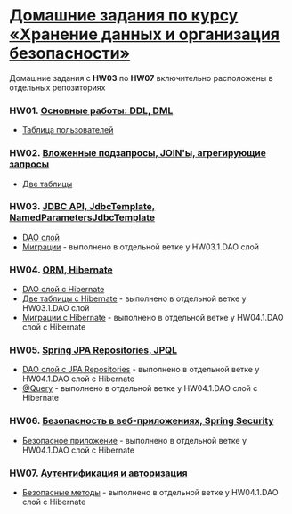 # [Домашние задания по курсу «Хранение данных и организация безопасности»](https://github.com/netology-code/jd-homeworks#8-%D0%B4%D0%BE%D0%BC%D0%B0%D1%88%D0%BD%D0%B8%D0%B5-%D0%B7%D0%B0%D0%B4%D0%B0%D0%BD%D0%B8%D1%8F-%D0%BF%D0%BE-%D0%BA%D1%83%D1%80%D1%81%D1%83-%D1%85%D1%80%D0%B0%D0%BD%D0%B5%D0%BD%D0%B8%D0%B5-%D0%B4%D0%B0%D0%BD%D0%BD%D1%8B%D1%85-%D0%B8-%D0%BE%D1%80%D0%B3%D0%B0%D0%BD%D0%B8%D0%B7%D0%B0%D1%86%D0%B8%D1%8F-%D0%B1%D0%B5%D0%B7%D0%BE%D0%BF%D0%B0%D1%81%D0%BD%D0%BE%D1%81%D1%82%D0%B8)
Домашние задания с **HW03** по **HW07** включительно расположены в отдельных репозиториях

### HW01. [Основные работы: DDL, DML](https://github.com/netology-code/jd-homeworks/tree/master/sql-basic)
* [Таблица пользователей](homework01)

### HW02. [Вложенные подзапросы, JOIN'ы, агрегирующие запросы](https://github.com/netology-code/jd-homeworks/tree/master/sql-agg)
* [Две таблицы](homework02)

### HW03. [JDBC API, JdbcTemplate, NamedParametersJdbcTemplate](https://github.com/netology-code/jd-homeworks/tree/master/jdbc)
* [DAO слой](https://github.com/frepingod/netology-dao)
* [Миграции](https://github.com/frepingod/netology-dao/tree/migration-liquibase) - выполнено в отдельной ветке у HW03.1.DAO слой

### HW04. [ORM, Hibernate](https://github.com/netology-code/jd-homeworks/tree/master/hibernate)
* [DAO слой c Hibernate](https://github.com/frepingod/netology-dao-hibernate)
* [Две таблицы с Hibernate](https://github.com/frepingod/netology-dao/tree/hibernate) - выполнено в отдельной ветке у HW03.1.DAO слой
* [Миграции c Hibernate](https://github.com/frepingod/netology-dao-hibernate/tree/migration-hibernate) - выполнено в отдельной ветке у HW04.1.DAO слой c Hibernate

### HW05. [Spring JPA Repositories, JPQL](https://github.com/netology-code/jd-homeworks/tree/master/spring-jpa)
* [DAO слой c JPA Repositories](https://github.com/frepingod/netology-dao-hibernate/tree/jpa-repository) - выполнено в отдельной ветке у HW04.1.DAO слой c Hibernate
* [@Query](https://github.com/frepingod/netology-dao-hibernate/tree/jpa-repository-query) - выполнено в отдельной ветке у HW04.1.DAO слой c Hibernate

### HW06. [Безопасность в веб-приложениях, Spring Security](https://github.com/netology-code/jd-homeworks/tree/master/spring_security)
* [Безопасное приложение](https://github.com/frepingod/netology-dao-hibernate/tree/jpa-security) - выполнено в отдельной ветке у HW04.1.DAO слой c Hibernate

### HW07. [Аутентификация и авторизация](https://github.com/netology-code/jd-homeworks/tree/master/spring_method_security)
* [Безопасные методы](https://github.com/frepingod/netology-dao-hibernate/tree/jpa-security-methods) - выполнено в отдельной ветке у HW04.1.DAO слой c Hibernate